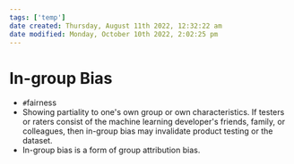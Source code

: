 ```yaml
---
tags: ['temp']
date created: Thursday, August 11th 2022, 12:32:22 am
date modified: Monday, October 10th 2022, 2:02:25 pm
---
```


# In-group Bias
- `#`fairness
- Showing partiality to one's own group or own characteristics. If testers or raters consist of the machine learning developer's friends, family, or colleagues, then in-group bias may invalidate product testing or the dataset.
- In-group bias is a form of group attribution bias.



